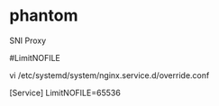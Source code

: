 # phantom
SNI Proxy

#LimitNOFILE

vi /etc/systemd/system/nginx.service.d/override.conf

[Service]
LimitNOFILE=65536

